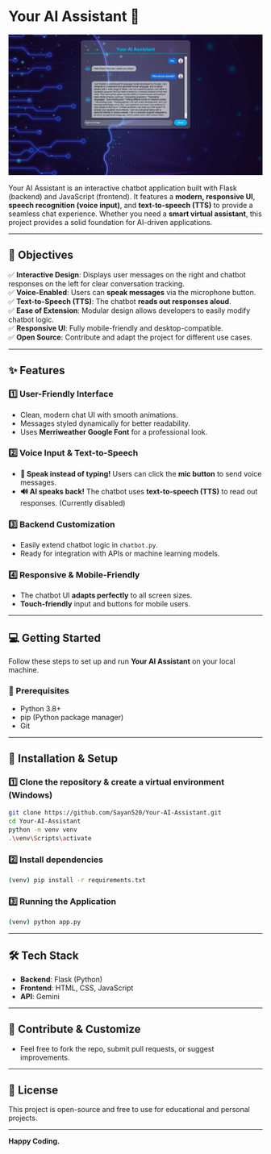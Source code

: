 # Your AI Assistant 🤖  

![Chatbot Screenshot](Chatbot.jpg)  

Your AI Assistant is an interactive chatbot application built with Flask (backend) and JavaScript (frontend). It features a **modern, responsive UI**, **speech recognition (voice input)**, and **text-to-speech (TTS)** to provide a seamless chat experience. Whether you need a **smart virtual assistant**, this project provides a solid foundation for AI-driven applications.  

---

## 🚀 Objectives  

✅ **Interactive Design**: Displays user messages on the right and chatbot responses on the left for clear conversation tracking.  
✅ **Voice-Enabled**: Users can **speak messages** via the microphone button.  
✅ **Text-to-Speech (TTS)**: The chatbot **reads out responses aloud**.             
✅ **Ease of Extension**: Modular design allows developers to easily modify chatbot logic.  
✅ **Responsive UI**: Fully mobile-friendly and desktop-compatible.  
✅ **Open Source**: Contribute and adapt the project for different use cases.  

---

## ✨ Features  

### 1️⃣ User-Friendly Interface  
- Clean, modern chat UI with smooth animations.  
- Messages styled dynamically for better readability.  
- Uses **Merriweather Google Font** for a professional look.  

### 2️⃣ Voice Input & Text-to-Speech  
- **🎤 Speak instead of typing!** Users can click the **mic button** to send voice messages.  
- **🔊 AI speaks back!** The chatbot uses **text-to-speech (TTS)** to read out responses. (Currently disabled) 

### 3️⃣ Backend Customization  
- Easily extend chatbot logic in `chatbot.py`.  
- Ready for integration with APIs or machine learning models.  

### 4️⃣ Responsive & Mobile-Friendly  
- The chatbot UI **adapts perfectly** to all screen sizes.  
- **Touch-friendly** input and buttons for mobile users.  

---

## 💻 Getting Started  

Follow these steps to set up and run **Your AI Assistant** on your local machine.  

### 🔹 Prerequisites  
- Python 3.8+  
- pip (Python package manager)  
- Git  

---

## 📌 Installation & Setup  

### 1️⃣ Clone the repository & create a virtual environment (Windows)  
```bash
git clone https://github.com/Sayan520/Your-AI-Assistant.git
cd Your-AI-Assistant
python -m venv venv
.\venv\Scripts\activate
```

### 2️⃣ Install dependencies
```bash
(venv) pip install -r requirements.txt
```

### 3️⃣ Running the Application
```bash
(venv) python app.py
```
---

## 🛠 Tech Stack

- **Backend**: Flask (Python)
- **Frontend**: HTML, CSS, JavaScript
- **API**: Gemini

---

## 🌟 Contribute & Customize
- Feel free to fork the repo, submit pull requests, or suggest improvements.

---

## 📜 License
This project is open-source and free to use for educational and personal projects.

---

**Happy Coding.**



